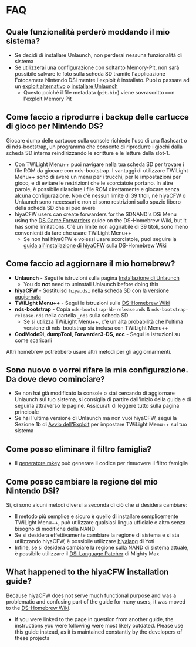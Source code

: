 ---
---

# FAQ

## Quale funzionalità perderò moddando il mio sistema?
- Se decidi di installare Unlaunch, non perderai nessuna funzionalità di sistema
- Se utilizzerai una configurazione con soltanto Memory-Pit, non sarà possibile salvare le foto sulla scheda SD tramite l'applicazione Fotocamera Nintendo DSi mentre l'exploit è installato. Puoi o passare ad un [exploit alternativo](alternate-exploits) o [installare Unlaunch](installing-unlaunch)
   - Questo poiché il file metadata (`pit.bin`) viene sovrascritto con l'exploit Memory Pit

## Come faccio a riprodurre i backup delle cartucce di gioco per Nintendo DS?
Giocare dump delle cartucce sulla console richiede l'uso di una flashcart o di nds-bootstrap, un programma che consente di riprodurre i giochi dalla scheda SD interna reindirizzando le scritture e le letture della slot-1.
- Con TWiLight Menu++ puoi navigare nella tua scheda SD per trovare i file ROM da giocare con nds-bootstrap. I vantaggi di utilizzare TWiLight Menu++ sono di avere un menu per i trucchi, per le impostazioni per gioco, e di evitare le restrizioni che le scorciatoie portano. In altre parole, è possibile rilasciare i file ROM direttamente e giocare senza alcuna configurazione. Non c'è nessun limite di 39 titoli, né hiyaCFW o Unlaunch sono necessari e non ci sono restrizioni sullo spazio libero della scheda SD che si può avere
- hiyaCFW users can create forwarders for the SDNAND's DSi Menu using the [DS Game Forwarders](https://wiki.ds-homebrew.com/ds-index/forwarders?tab=tab-dsi-sd-card) guide on the DS-Homebrew Wiki, but it has some limitations. C'è un limite non aggirabile di 39 titoli, sono meno convenienti da fare che usare TWiLight Menu++
   - Se non hai hiyaCFW e volessi usare scorciatoie, puoi seguire la [guida all'Installazione di hiyaCFW](https://wiki.ds-homebrew.com/hiyacfw/installing) sulla DS-Homebrew Wiki

## Come faccio ad aggiornare il mio homebrew?
- **Unlaunch** - Segui le istruzioni sulla pagina [Installazione di Unlaunch](installing-unlaunch)
   - You do **not** need to uninstall Unlaunch before doing this
- **hiyaCFW** - Sostituisci `hiya.dsi` nella scheda SD con la [versione aggiornata](https://github.com/RocketRobz/hiyaCFW/releases)
- **TWiLight Menu++** - Segui le istruzioni sulla [DS-Homebrew Wiki](https://wiki.ds-homebrew.com/twilightmenu/updating-dsi)
- **nds-bootstrap** - Copia `nds-bootstrap-hb-release.nds` & `nds-bootstrap-release.nds` nella cartella `_nds` sulla scheda SD
   - Se si utilizza TWiLight Menu++, c'è un'alta probabilità che l'ultima versione di nds-bootstrap sia inclusa con TWiLight Menu++
- **GodMode9i, dumpTool, Forwarder3-DS, ecc** - Segui le istruzioni su come scaricarli

Altri homebrew potrebbero usare altri metodi per gli aggiornarmenti.

## Sono nuovo o vorrei rifare la mia configurazione. Da dove devo cominciare?
- Se non hai già modificato la console o stai cercando di aggiornare Unlaunch sul tuo sistema, si consiglia di partire dall'inizio della guida e di seguirla attraverso le pagine. Assicurati di leggere tutto sulla pagina principale
- Se hai l'ultima versione di Unlaunch ma non vuoi hiyaCFW, segui la Sezione 1b di [Avvio dell'Exploit](launching-the-exploit.html#twilight-menu) per impostare TWiLight Menu++ sul tuo sistema

## Come posso eliminare il filtro famiglia?
- Il [generatore mkey](https://mkey.salthax.org) può generare il codice per rimuovere il filtro famiglia

## Come posso cambiare la regione del mio Nintendo DSi?
Sì, ci sono alcuni metodi diversi a seconda di ciò che si desidera cambiare:
- Il metodo più semplice e sicuro è quello di installare semplicemente TWiLight Menu++, può utilizzare qualsiasi lingua ufficiale e altro senza bisogno di modifiche della NAND
- Se si desidera effettivamente cambiare la regione di sistema e si sta utilizzando hiyaCFW, è possibile utilizzare [hiyalang](https://github.com/Yoti/cli_hiyalang/releases) di Yoti
- Infine, se si desidera cambiare la regione sulla NAND di sistema attuale, è possibile utilizzare il [DSi Language Patcher](https://gbatemp.net/threads/release-dsi-language-patcher.582836/) di Mighty Max

## What happened to the hiyaCFW installation guide?
Because hiyaCFW does not serve much functional purpose and was a problematic and confusing part of the guide for many users, it was moved to the [DS-Homebrew Wiki](https://wiki.ds-homebrew.com/hiyacfw/installing).
- If you were linked to the page in question from another guide, the instructions you were following were most likely outdated. Please use this guide instead, as it is maintained constantly by the developers of these projects
